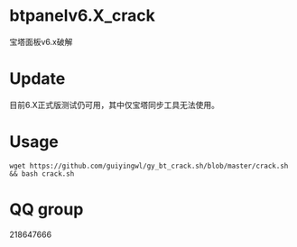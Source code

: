 # btpanelv6.X_crack
宝塔面板v6.x破解

# Update
目前6.X正式版测试仍可用，其中仅宝塔同步工具无法使用。

# Usage

`wget https://github.com/guiyingwl/gy_bt_crack.sh/blob/master/crack.sh && bash crack.sh`


# QQ group

218647666
